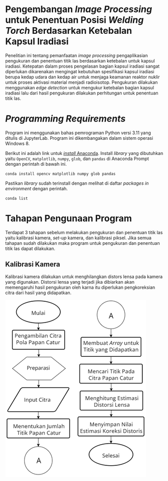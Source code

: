 # Pengembangan *Image Processing* untuk Penentuan Posisi *Welding Torch* Berdasarkan Ketebalan Kapsul Iradiasi
Penelitian ini tentang pemanfaatan *image processing* pengaplikasian pengukuran dan penentuan titik las berdasarkan ketebalan untuk kapsul iradiasi. Ketepatan dalam proses pengelasan bagian kapsul iradiasi sangat diperlukan dikarenakan mengingat kebutuhan spesifikasi kapsul iradiasi berupa kedap udara dan kedap air untuk menjaga keamanan reaktor nuklir untuk proses aktivasi material menjadi radioisotop. Pengukuran dilakukan menggunakan *edge detection* untuk mengukur ketebalan bagian kapsul iradiasi lalu dari hasil pengukuran dilakukan perhitungan untuk penentuan titik las.

# *Programming Requirements*
Program ini menggunakan bahas pemrograman Python versi 3.11 yang ditulis di JupyterLab. Program ini dikembangakan dalam sistem operasi Windows 8.

Berikut ini adalah link untuk [*install* Anaconda](https://www.anaconda.com/download). Install *library* yang dibutuhkan yaitu ```OpenCV```, ```matplotlib```, ```numpy```, ```glob```, dan ```pandas``` di Anaconda Prompt dengan perintah di bawah ini.
```
conda install opencv matplotlib numpy glob pandas
```
Pastikan *library* sudah terinstall dengan melihat di daftar *packages in environment* dengan perintah.
```
conda list
```

# Tahapan Pengunaan Program
Terdapat 3 tahapan sebelum melakukan pengukuran dan penentuan titik las yaitu kalibrasi kamera, *set-up* kamera, dan kalibrasi piksel. Jika semua tahapan sudah dilakukan maka program untuk pengukuran dan penentuan titik las dapat dilakukan.

## Kalibrasi Kamera
Kalibrasi kamera dilakukan untuk menghilangkan distors lensa pada kamera yang digunakan. Distorsi lensa yang terjadi jika dibiarkan akan memengaruhi hasil pengukuran oleh karna itu diperlukan pengkoreksian citra dari hasil yang didapatkan.

![algoritma program kalibrasi kamera](/image-markdown/algoritmKalibrasiKamera.png)
